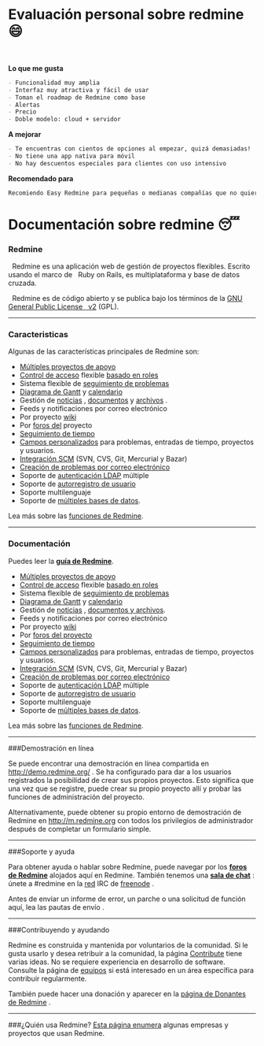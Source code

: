 # Evaluación personal sobre redmine :smile:

<br>

**Lo que me gusta**
```markdown
- Funcionalidad muy amplia  
- Interfaz muy atractiva y fácil de usar
- Toman el roadmap de Redmine como base
- Alertas
- Precio
- Doble modelo: cloud + servidor
```
**A mejorar** 
```markdown
- Te encuentras con cientos de opciones al empezar, quizá demasiadas!  
- No tiene una app nativa para móvil  
- No hay descuentos especiales para clientes con uso intensivo  
```
**Recomendado para**
```markdown
Recomiendo Easy Redmine para pequeñas o medianas compañías que no quieren tener que vérselas con la instalación y mantenimiento de su propio servidor de aplicaciones. Esas empresas habitualmente no tienen un informático a tiempo completo en su plantilla y prefieren enfocarse en su negocio antes que invertir tiempo en aprender como instalar y desplegar una aplicación de estas características
```


# Documentación sobre redmine :sleeping:

### Redmine

&nbsp;&nbsp;Redmine es una aplicación web de gestión de proyectos flexibles. Escrito usando el marco de &nbsp;&nbsp;Ruby on Rails, es multiplataforma y base de datos cruzada.

&nbsp;&nbsp;Redmine es de código abierto y se publica bajo los términos de la [GNU General Public License &nbsp;&nbsp;v2](https://www.gnu.org/licenses/old-licenses/gpl-2.0.html) (GPL).

---

### Caracteristicas
Algunas de las características principales de Redmine son:

- [Múltiples proyectos de apoyo](link) 
- [Control de acceso](link) flexible [basado en roles](link)
- Sistema flexible de [seguimiento de problemas](link)
- [Diagrama de Gantt](link) y [calendario](link)
- Gestión de [noticias](link) , [documentos](link) y [archivos](link) .
- Feeds y notificaciones por correo electrónico
- Por proyecto [wiki](link)
- Por [foros del](link) proyecto
- [Seguimiento de tiempo](link)
- [Campos personalizados](link) para problemas, entradas de tiempo, proyectos y usuarios.
- [Integración SCM](link) (SVN, CVS, Git, Mercurial y Bazar)
- [Creación de problemas por correo electrónico](link)
- Soporte de [autenticación LDAP](link) múltiple
- Soporte de [autorregistro de usuario](link)
- Soporte multilenguaje
- Soporte de [múltiples bases de datos](link). 

Lea más sobre las [funciones de Redmine](link).

---

### Documentación

Puedes leer la **[guía de Redmine](https://www.redmine.org/projects/redmine/wiki/Guide)**.

- [Múltiples proyectos de apoyo](link)
- [Control de acceso](link) flexible [basado en roles](link)
- Sistema flexible de [seguimiento de problemas](link)
- [Diagrama de Gantt](link) y [calendario](link)
- Gestión de [noticias](link) , [documentos y archivos](link).
- Feeds y notificaciones por correo electrónico
- Por proyecto [wiki](link)
- Por [foros del proyecto](link)
- [Seguimiento de tiempo](link)
- [Campos personalizados](link) para problemas, entradas de tiempo, proyectos y usuarios.
- [Integración SCM](link) (SVN, CVS, Git, Mercurial y Bazar)
- [Creación de problemas por correo electrónico](link)
- Soporte de [autenticación LDAP](link) múltiple
- Soporte de [autorregistro de usuario](link)
- Soporte multilenguaje
- Soporte de [múltiples bases de datos](link). 

Lea más sobre las [funciones de Redmine](link).

---

###Demostración en línea

Se puede encontrar una demostración en línea compartida en http://demo.redmine.org/ . Se ha configurado para dar a los usuarios registrados la posibilidad de crear sus propios proyectos. Esto significa que una vez que se registre, puede crear su propio proyecto allí y probar las funciones de administración del proyecto.

Alternativamente, puede obtener su propio entorno de demostración de Redmine en http://m.redmine.org con todos los privilegios de administrador después de completar un formulario simple.

---

###Soporte y ayuda

Para obtener ayuda o hablar sobre Redmine, puede navegar por los **[foros de Redmine](link)** alojados aquí en Redmine. También tenemos una **[sala de chat](link)** : únete a #redmine en la [red](link) IRC de [freenode](link) .

Antes de enviar un informe de error, un parche o una solicitud de función aquí, lea las pautas de envío .

---

###Contribuyendo y ayudando

Redmine es construida y mantenida por voluntarios de la comunidad. Si le gusta usarlo y desea retribuir a la comunidad, la página [Contribute](link) tiene varias ideas. No se requiere experiencia en desarrollo de software. Consulte la página de [equipos](link) si está interesado en un área específica para contribuir regularmente.

También puede hacer una donación y aparecer en la [página de Donantes de Redmine](link) .

---

###¿Quién usa Redmine?
[Esta página enumera](link) algunas empresas y proyectos que usan Redmine.
